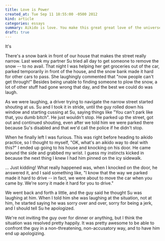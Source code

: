 ```yaml
---
title: Love is Power
created_at: Tue Sep 11 18:55:00 -0500 2012
kind: article
categories: essays
summary: Aikido is love. You make this great great love of the universe your heart and then you must make your own mission the protection and love of all things. -- O'Sensei
draft: true
---
```


It's 

There's a snow bank in front of our house that makes the street really narrow. Last week my partner Su tried all day to get someone to remove the snow -- to no avail. That night I was helping her get groceries out of the car, parked temporarily in front of the house, and the snow bank made it hard for other cars to pass. She laughingly commented that "now people can't get through!" Besides being unable to finding someone to plow the snow, a lot of other stuff had gone wrong that day, and the best we could do was laugh.

As we were laughing, a driver trying to navigate the narrow street started shouting at us. Su and I took it in stride, until the guy rolled down his window and starting cussing at Su, saying things like "You can't park like that, you dumb bitch". He just wouldn't stop. He parked up the street, got out and continued shouting, even after we told him we were parked there because Su's disabled and that we'd call the police if he didn't stop.

When he finally left I was furious. This was right before heading to aikido practice, so I thought to myself, "OK, what's an aikido way to deal with this?" I ended up going to his house and knocking on his door. He came around the side and grabbed my wrist. I guess my instincts kicked in because the next thing I knew I had him pinned on the icy sidewalk.

... Just kidding! What really happened was, when I knocked on the door, he answered it, and I said something like, "I know that the way we parked made it hard to drive -- in fact, we were about to move the car when you came by. We're sorry it made it hard for you to drive." 

We went back and forth a little, and the guy said he thought Su was laughing at him. When I told him she was laughing at the situation, not at him, he started saying he was sorry over and over, sorry for being a jerk, and I should tell Su he apologized.

We're not inviting the guy over for dinner or anything, but I think the situation was resolved pretty happily. It was pretty awesome to be able to confront the guy in a non-threatening, non-accusatory way, and to have him end up apologizing.

